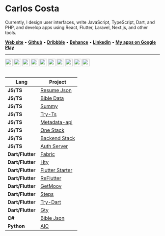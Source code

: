 # Carlos Costa
Currently, I design user interfaces, write JavaScript, TypeScript, Dart, and PHP, and develop apps using React, Flutter, Laravel, Next.js, and other tools.

[**Web site**](https://www.carlosnc.com.br/) • [**Github**](https://github.com/carllosnc) • [**Dribbble**](https://dribbble.com/carllosnc) • [**Behance**](https://www.behance.net/carllosnc) • [**Linkedin**](https://www.linkedin.com/in/carlos-costa-340a61207/) • [**My apps on Google Play**](https://play.google.com/store/apps/developer?id=Carlos+NC&hl=pt_BR&gl=US)

---

<div>
  <img style="text-align: right" width="24" src="https://cdn.jsdelivr.net/gh/devicons/devicon@latest/icons/typescript/typescript-plain.svg" />
  <img style="text-align: right" width="24" src="https://cdn.jsdelivr.net/gh/devicons/devicon@latest/icons/javascript/javascript-original.svg" />
  <img style="text-align: right" width="24" src="https://cdn.jsdelivr.net/gh/devicons/devicon@latest/icons/php/php-original.svg" />
  <img style="text-align: right" width="24" src="https://cdn.jsdelivr.net/gh/devicons/devicon@latest/icons/laravel/laravel-original.svg" />
  <img style="text-align: right" width="24" src="https://cdn.jsdelivr.net/gh/devicons/devicon@latest/icons/dart/dart-original.svg" />
  <img style="text-align: right" width="24" src="https://cdn.jsdelivr.net/gh/devicons/devicon@latest/icons/react/react-original.svg" />
  <img style="text-align: right" width="24" src="https://cdn.jsdelivr.net/gh/devicons/devicon@latest/icons/flutter/flutter-original.svg" />
  <img style="text-align: right" width="24" src="https://cdn.jsdelivr.net/gh/devicons/devicon@latest/icons/svelte/svelte-original.svg" />
  <img style="text-align: right" width="24" src="https://cdn.jsdelivr.net/gh/devicons/devicon@latest/icons/vuejs/vuejs-original.svg" />
  <img style="text-align: right" width="24" src="https://cdn.jsdelivr.net/gh/devicons/devicon@latest/icons/figma/figma-original.svg" />
</div>

<br/>

| Lang | Project |
|----------|---------|
| **JS/TS** | [Resume Json](https://github.com/carllosnc/resume-json) |
| **JS/TS** | [Bible Data](https://github.com/carllosnc/bible-data) |
| **JS/TS** | [Summy](https://github.com/carllosnc/summy) |
| **JS/TS** | [Try-Ts](https://github.com/carllosnc/try-ts) |
| **JS/TS** | [Metadata-api](https://github.com/carllosnc/metadata-api) |
| **JS/TS** | [One Stack](https://github.com/carllosnc/one-stack) |
| **JS/TS** | [Backend Stack](https://github.com/carllosnc/backend-stack) |
| **JS/TS** | [Auth Server](https://github.com/carllosnc/auth-server) |
| **Dart/Flutter** | [Fabric](https://github.com/carllosnc/fabric) |
| **Dart/Flutter** | [Hty](https://github.com/carllosnc/hty) |
| **Dart/Flutter** | [Flutter Starter](https://github.com/carllosnc/flutter_starter) |
| **Dart/Flutter** | [ReFlutter](https://github.com/carllosnc/reflutter) |
| **Dart/Flutter** | [GetMoov](https://github.com/carllosnc/getmoov) |
| **Dart/Flutter** | [Steps](https://github.com/carllosnc/steps) |
| **Dart/Flutter** | [Try-Dart](https://github.com/carllosnc/try-dart) |
| **Dart/Flutter** | [Gty](https://github.com/carllosnc/gty) |
| **C#** | [Bible Json](https://github.com/carllosnc/bible_json) |
| **Python** | [AIC](https://github.com/carllosnc/aic) |
